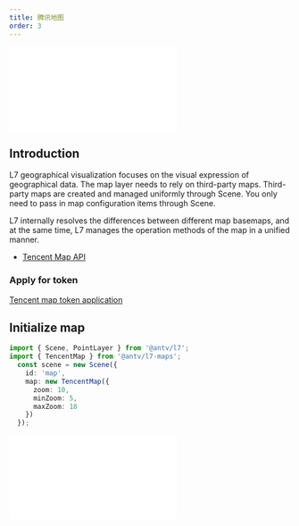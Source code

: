 ```yaml
---
title: 腾讯地图
order: 3
---
```


<embed src="@/docs/api/common/style.md"></embed>

## Introduction

L7 geographical visualization focuses on the visual expression of geographical data. The map layer needs to rely on third-party maps. Third-party maps are created and managed uniformly through Scene. You only need to pass in map configuration items through Scene.

L7 internally resolves the differences between different map basemaps, and at the same time, L7 manages the operation methods of the map in a unified manner.

* [Tencent Map API](https://lbs.qq.com/webApi/javascriptGL/glGuide/glOverview)

### Apply for token

[Tencent map token application](https://lbs.qq.com/webApi/javascriptGL/glGuide/glBasic)

## Initialize map

```ts
import { Scene, PointLayer } from '@antv/l7';
import { TencentMap } from '@antv/l7-maps';
  const scene = new Scene({
    id: 'map',
    map: new TencentMap({
      zoom: 10,
      minZoom: 5,
      maxZoom: 18
    })
  });
```

<embed src="@/docs/api/common/map.en.md"></embed>
